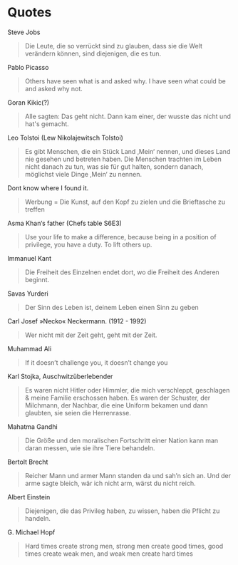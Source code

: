 # Quotes

Steve Jobs
> Die Leute, die so verrückt sind zu glauben, dass sie die Welt verändern können, sind diejenigen, die es tun.

Pablo Picasso

> Others have seen what is and asked why. I have seen what could be and asked why not.

Goran Kikic(?)

> Alle sagten: Das geht nicht. Dann kam einer, der wusste das nicht und hat's gemacht.

Leo Tolstoi (Lew Nikolajewitsch Tolstoi)

> Es gibt Menschen, die ein Stück Land ‚Mein‘ nennen, und dieses Land nie gesehen und betreten haben. Die Menschen trachten im Leben nicht danach zu tun, was sie für gut halten, sondern danach, möglichst viele Dinge ‚Mein‘ zu nennen.

Dont know where I found it.

> Werbung = Die Kunst, auf den Kopf zu zielen und die Brieftasche zu treffen

Asma Khan‘s father (Chefs table S6E3)

> Use your life to make a difference, because being in a position of privilege, you have a duty. To lift others up.

Immanuel Kant

> Die Freiheit des Einzelnen endet dort, wo die Freiheit des Anderen beginnt.

Savas Yurderi

> Der Sinn des Leben ist, deinem Leben einen Sinn zu geben

Carl Josef »Necko« Neckermann. (1912 - 1992)

> Wer nicht mit der Zeit geht, geht mit der Zeit.

Muhammad Ali

> If it doesn’t challenge you, it doesn’t change you

Karl Stojka, Auschwitzüberlebender

> Es waren nicht Hitler oder Himmler, die mich verschleppt, geschlagen & meine Familie erschossen haben. Es waren der Schuster, der Milchmann, der Nachbar, die eine Uniform bekamen und dann glaubten, sie seien die Herrenrasse.

Mahatma Gandhi

> Die Größe und den moralischen Fortschritt einer Nation kann man daran messen, wie sie ihre Tiere behandeln.

Bertolt Brecht 

> Reicher Mann und armer Mann standen da und sah’n sich an. Und der arme sagte bleich, wär ich nicht arm, wärst du nicht reich.

Albert Einstein

> Diejenigen, die das Privileg haben, zu wissen, haben die Pflicht zu handeln.

G. Michael Hopf

>Hard times create strong men, strong men create good times, good times create weak men, and weak men create hard times